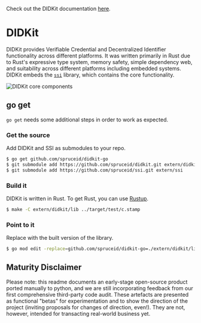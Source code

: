 Check out the DIDKit documentation [here](https://spruceid.dev/docs/didkit/).

# DIDKit

DIDKit provides Verifiable Credential and Decentralized Identifier
functionality across different platforms. It was written primarily in Rust due
to Rust's expressive type system, memory safety, simple dependency web, and
suitability across different platforms including embedded systems. DIDKit
embeds the [`ssi`](https://github.com/spruceid/ssi) library, which contains the
core functionality.

![DIDKit core components](https://spruceid.dev/assets/images/didkit-core-components-645bb0992bdef492c3bdae3e540166a7.png)

## go get

`go get` needs some additional steps in order to work as expected.

### Get the source
Add DIDKit and SSI as submodules to your repo. 

```bash
$ go get github.com/spruceid/didkit-go
$ git submodule add https://github.com/spruceid/didkit.git extern/didkit
$ git submodule add https://github.com/spruceid/ssi.git extern/ssi
```

### Build it
DIDKit is written in Rust. To get Rust, you can use [Rustup](https://rustup.rs/).

```bash
$ make -C extern/didkit/lib ../target/test/c.stamp
```

### Point to it
Replace with the built version of the library.

```bash
$ go mod edit -replace=github.com/spruceid/didkit-go=./extern/didkit/lib/didkit-go
```

## Maturity Disclaimer

Please note: this readme documents an early-stage open-source product ported 
manually to python, and we are still incorporating feedback from our first 
comprehensive third-party code audit. These artefacts are presented as 
functional "betas" for experimentation and to show the direction of the 
project (inviting proposals for changes of direction, even!). They are not,
 however, intended for transacting real-world business yet.
